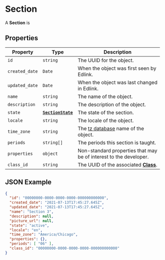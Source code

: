 # Section
A **Section** is

## Properties
| Property | Type | Description |
| -------- | ---- | ----------- |
| `id` | `string` | The UUID for the object. |
| `created_date` | `Date` | When the object was first seen by Edlink. |
| `updated_date` | `Date` | When the object was last changed in Edlink. |
| `name` | `string` | The name of the object. |
| `description` | `string` | The description of the object. |
| `state` | **[`SectionState`](enums/section-state)** | The state of the section. |
| `locale` | `string` | The locale of the object. |
| `time_zone` | `string` | The [tz database](https://en.wikipedia.org/wiki/List_of_tz_database_time_zones) name of the object. |
| `periods` | `string[]` | The periods this section is taught. |
| `properties` | `object` | Non-standard properties that may be of interest to the developer. |
| `class_id` | `string` | The UUID of the associated **[Class](class)**. |

## JSON Example
```json
{
  "id": "00000000-0000-0000-0000-000000000000",
  "created_date": "2021-07-13T17:45:27.645Z",
  "updated_date": "2021-07-13T17:45:27.645Z",
  "name": "Section 3",
  "description": null,
  "picture_url": null,
  "state": "active",
  "locale": "en",
  "time_zone": "America/Chicago",
  "properties": {},
  "periods": [ "06" ],
  "class_id": "00000000-0000-0000-0000-000000000000"
}
```
